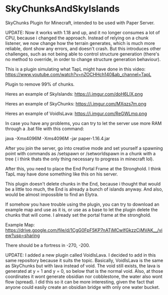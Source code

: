 # SkyChunksAndSkyIslands
SkyChunks Plugin for Minecraft, intended to be used with Paper Server.

UPDATE: Now it works with 1.18 and up, and it no longer consumes a lot of CPU, because i changed the approach. Instead of relying on a chunk listener, we now change how the terrain generates, which is much more reliable, dont show any errors, and doesn't crash. But this introduces other challenges, such as not being able to control structure generation (there's no method to override, in order to change structure generation behaviour).

This is a plugin simulating what TapL might have done in this video:  https://www.youtube.com/watch?v=nZOCHHch140&ab_channel=TapL

Plugin to remove 99% of chunks.

Heres an example of SkyIslands:  https://i.imgur.com/doH6LIX.png

Heres an example of SkyChunks: https://i.imgur.com/MXqzs7m.png

Heres an example of VoidIsLava: https://i.imgur.com/ReGWLmq.png

In case you have any problems, you can try to let the server use more RAM through a .bat file with this command:

java -Xmx4096M -Xms4096M -jar paper-1.16.4.jar

After you join the server, go into creative mode and set yourself a spawning point with commands as /setspawn or /setworldspawn in a chunk with a tree ( i think thats the only thing necessary to progress in minecraft lol).

After this, you need to place the End Portal Frame at the Stronghold. I think TapL may have done something like this on his server.

This plugin doesn't delete chunks in the End, because i thought that would be a little too much, the End is already a bunch of islands anyway. And also, would be almost impossible to find an Elytra.

If somehow you have trouble using the plugin, you can try to download an example map and use as it is, or use as a base to let the plugin delete the chunks that will come. I already set the portal frame at the stronghold.

Example Map: https://drive.google.com/file/d/1CgG0FpF5KP7nATjMCwIfGkzzCjMVAK__/view?usp=sharing

There should be a fortress in -270, -200.

UPDATE: I added a new plugin called VoidIsLava. I decided to add in this same repository because it suits the topic.
Basically, VoidIsLava is the same as SkyChunks but with lava instead of void. The void still exists, the lava is generated at y = 1 and y = 0, so below that is the normal void. Also, at those coordinates it wont generate obsidian nor cobblestone, the water also wont flow (spread). I did this so it can be more interesting, given the fact that anyone could easily create an obsidian bridge with only one water bucket.
